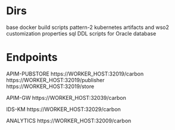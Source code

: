 Dirs
====
base		docker build scripts
pattern-2	kubernetes artifacts and wso2 customization properties
sql		DDL scripts for Oracle database

Endpoints
=========

APIM-PUBSTORE
	https://WORKER_HOST:32019/carbon
	https://WORKER_HOST:32019/publisher
	https://WORKER_HOST:32019/store

APIM-GW
	https://WORKER_HOST:32039/carbon
	
IDS-KM
	https://WORKER_HOST:32029/carbon
	
ANALYTICS
	https://WORKER_HOST:32009/carbon